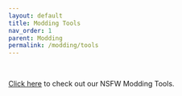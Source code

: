 ```yaml
---
layout: default
title: Modding Tools
nav_order: 1
parent: Modding
permalink: /modding/tools
---
```


<!-- 
{: .note }
> {: .opaque }
> 
>
> 
-->

<!-- ////////////////////////////////////////////////////////////////////////////////////////////////////////////////////// -->
<br />
<p class="text-small"><a href="https://the-back-room.info/modding/tools/nsfw">Click here</a> to check out our NSFW Modding Tools.</p>
<br />
<!-- ////////////////////////////////////////////////////////////////////////////////////////////////////////////////////// -->

